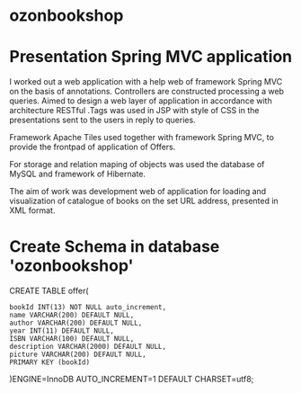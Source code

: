 # ozonbookshop
# Presentation Spring MVC application

I worked out a web application with a help web of framework Spring MVC on the basis of annotations. Controllers are constructed processing a web queries. Aimed to design a web layer of application in accordance with architecture RESTful .Tags was used in JSP with style of CSS in the presentations sent to the users in reply to queries.

Framework Apache Tiles used together with framework Spring MVC, to provide the frontpad of application of Offers.

For storage and relation maping of objects was used the database of MySQL and framework of Hibernate.

The aim of work was development web of application for loading and visualization of catalogue of books on the set URL address, presented in XML format.


# Create Schema in database 'ozonbookshop'

CREATE TABLE offer(

    bookId INT(13) NOT NULL auto_increment, 
    name VARCHAR(200) DEFAULT NULL,
    author VARCHAR(200) DEFAULT NULL,
    year INT(11) DEFAULT NULL,
    ISBN VARCHAR(100) DEFAULT NULL,
    description VARCHAR(2000) DEFAULT NULL,
    picture VARCHAR(200) DEFAULT NULL,
    PRIMARY KEY (bookId)
)ENGINE=InnoDB AUTO_INCREMENT=1 DEFAULT CHARSET=utf8;
